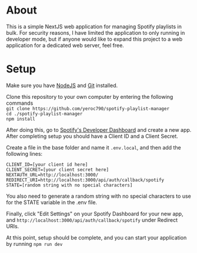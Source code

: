 # About

This is a simple NextJS web application for managing Spotify playlists in bulk. For security reasons, I have limited the application to only running in developer mode, but if anyone would like to expand this project to a web application for a dedicated web server, feel free.

# Setup

Make sure you have [NodeJS](https://nodejs.org/en/download/) and [Git](https://git-scm.com/downloads) installed.

Clone this repository to your own computer by entering the following commands  
`git clone https://github.com/yeroc790/spotify-playlist-manager`  
`cd ./spotify-playlist-manager`  
`npm install`

After doing this, go to [Spotify's Developer Dashboard](https://developer.spotify.com/dashboard/login) and create a new app.
After completing setup you should have a Client ID and a Client Secret.

Create a file in the base folder and name it `.env.local`, and then add the following lines:
```
CLIENT_ID=[your client id here]
CLIENT_SECRET=[your client secret here]
NEXTAUTH_URL=http://localhost:3000/
REDIRECT_URI=http://localhost:3000/api/auth/callback/spotify
STATE=[random string with no special characters]
```
You also need to generate a random string with no special characters to use for the STATE variable in the .env file.

Finally, click "Edit Settings" on your Spotify Dashboard for your new app, and `http://localhost:3000/api/auth/callback/spotify` under Redirect URIs.

At this point, setup should be complete, and you can start your application by running
`npm run dev`
